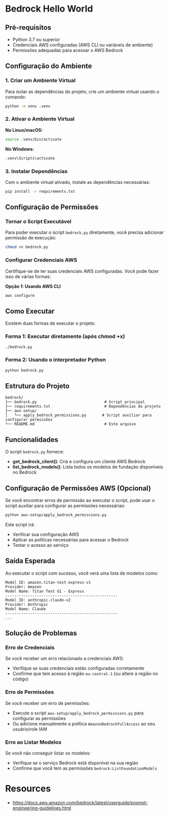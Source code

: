# Bedrock Hello World

## Pré-requisitos

- Python 3.7 ou superior
- Credenciais AWS configuradas (AWS CLI ou variáveis de ambiente)
- Permissões adequadas para acessar o AWS Bedrock

## Configuração do Ambiente

### 1. Criar um Ambiente Virtual

Para isolar as dependências do projeto, crie um ambiente virtual usando o comando:

```bash
python -m venv .venv
```

### 2. Ativar o Ambiente Virtual

**No Linux/macOS:**
```bash
source .venv/bin/activate
```

**No Windows:**
```bash
.venv\Scripts\activate
```

### 3. Instalar Dependências

Com o ambiente virtual ativado, instale as dependências necessárias:

```bash
pip install -r requirements.txt
```

## Configuração de Permissões

### Tornar o Script Executável

Para poder executar o script `bedrock.py` diretamente, você precisa adicionar permissão de execução:

```bash
chmod +x bedrock.py
```

### Configurar Credenciais AWS

Certifique-se de ter suas credenciais AWS configuradas. Você pode fazer isso de várias formas:

**Opção 1: Usando AWS CLI**
```bash
aws configure
```

## Como Executar

Existem duas formas de executar o projeto:

### Forma 1: Executar diretamente (após chmod +x)

```bash
./bedrock.py
```

### Forma 2: Usando o interpretador Python

```bash
python bedrock.py
```

## Estrutura do Projeto

```
bedrock/
├── bedrock.py                              # Script principal
├── requirements.txt                        # Dependências do projeto
├── aws-setup/
│   └── apply_bedrock_permissions.py       # Script auxiliar para configurar permissões
└── README.md                               # Este arquivo
```

## Funcionalidades

O script `bedrock.py` fornece:

- **get_bedrock_client()**: Cria e configura um cliente AWS Bedrock
- **list_bedrock_models()**: Lista todos os modelos de fundação disponíveis no Bedrock

## Configuração de Permissões AWS (Opcional)

Se você encontrar erros de permissão ao executar o script, pode usar o script auxiliar para configurar as permissões necessárias:

```bash
python aws-setup/apply_bedrock_permissions.py
```

Este script irá:
- Verificar sua configuração AWS
- Aplicar as políticas necessárias para acessar o Bedrock
- Testar o acesso ao serviço

## Saída Esperada

Ao executar o script com sucesso, você verá uma lista de modelos como:

```
Model ID: amazon.titan-text-express-v1
Provider: Amazon
Model Name: Titan Text G1 - Express
--------------------------------------------------
Model ID: anthropic.claude-v2
Provider: Anthropic
Model Name: Claude
--------------------------------------------------
...
```

## Solução de Problemas

### Erro de Credenciais

Se você receber um erro relacionado a credenciais AWS:
- Verifique se suas credenciais estão configuradas corretamente
- Confirme que tem acesso à região `eu-central-1` (ou altere a região no código)

### Erro de Permissões

Se você receber um erro de permissões:
- Execute o script `aws-setup/apply_bedrock_permissions.py` para configurar as permissões
- Ou adicione manualmente a política `AmazonBedrockFullAccess` ao seu usuário/role IAM

### Erro ao Listar Modelos

Se você não conseguir listar os modelos:
- Verifique se o serviço Bedrock está disponível na sua região
- Confirme que você tem as permissões `bedrock:ListFoundationModels`

# Resources
- https://docs.aws.amazon.com/bedrock/latest/userguide/prompt-engineering-guidelines.html